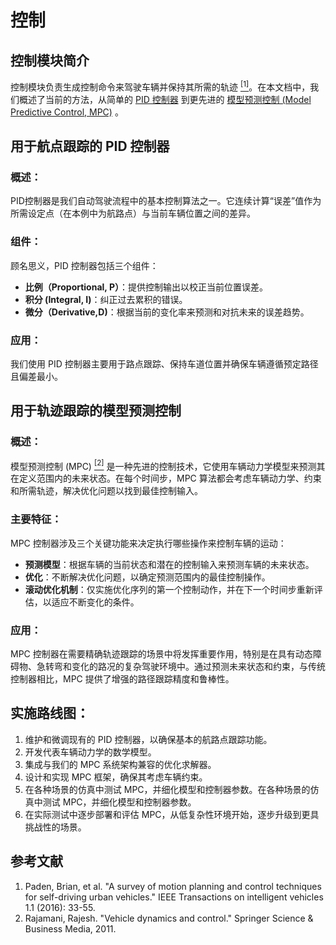 # 控制
## 控制模块简介
控制模块负责生成控制命令来驾驶车辆并保持其所需的轨迹 <a href="#ref1"><sup>[1]</sup></a>。在本文档中，我们概述了当前的方法，从简单的 [PID 控制器](#PID) 到更先进的 [模型预测控制 (Model Predictive Control, MPC)](#MPC) 。


## 用于航点跟踪的 PID 控制器<a name="PID"/>

### 概述：
PID控制器是我们自动驾驶流程中的基本控制算法之一。它连续计算“误差”值作为所需设定点（在本例中为航路点）与当前车辆位置之间的差异。

### 组件：
顾名思义，PID 控制器包括三个组件：
- **比例（Proportional, P）**：提供控制输出以校正当前位置误差。
- **积分 (Integral, I)**：纠正过去累积的错误。
- **微分（Derivative,D)**：根据当前的变化率来预测和对抗未来的误差趋势。

### 应用：
我们使用 PID 控制器主要用于路点跟踪、保持车道位置并确保车辆遵循预定路径且偏差最小。


## 用于轨迹跟踪的模型预测控制<a name="MPC"/>

### 概述：
模型预测控制 (MPC) <a href="#ref2"><sup>[2]</sup></a> 是一种先进的控制技术，它使用车辆动力学模型来预测其在定义范围内的未来状态。在每个时间步，MPC 算法都会考虑车辆动力学、约束和所需轨迹，解决优化问题以找到最佳控制输入。

### 主要特征：
MPC 控制器涉及三个关键功能来决定执行哪些操作来控制车辆的运动：
- **预测模型**：根据车辆的当前状态和潜在的控制输入来预测车辆的未来状态。
- **优化**：不断解决优化问题，以确定预测范围内的最佳控制操作。
- **滚动优化机制**：仅实施优化序列的第一个控制动作，并在下一个时间步重新评估，以适应不断变化的条件。

### 应用：
MPC 控制器在需要精确轨迹跟踪的场景中将发挥重要作用，特别是在具有动态障碍物、急转弯和变化的路况的复杂驾驶环境中。通过预测未来状态和约束，与传统控制器相比，MPC 提供了增强的路径跟踪精度和鲁棒性。

## 实施路线图：
1. 维护和微调现有的 PID 控制器，以确保基本的航路点跟踪功能。
2. 开发代表车辆动力学的数学模型。
3. 集成与我们的 MPC 系统架构兼容的优化求解器。
4. 设计和实现 MPC 框架，确保其考虑车辆约束。
5. 在各种场景的仿真中测试 MPC，并细化模型和控制器参数。在各种场景的仿真中测试 MPC，并细化模型和控制器参数。
6. 在实际测试中逐步部署和评估 MPC，从低复杂性环境开始，逐步升级到更具挑战性的场景。

## 参考文献
<ol>
    <li id="ref1">Paden, Brian, et al. "A survey of motion planning and control techniques for self-driving urban vehicles." IEEE Transactions on intelligent vehicles 1.1 (2016): 33-55.</li>
    <li id="ref2">Rajamani, Rajesh. "Vehicle dynamics and control." Springer Science & Business Media, 2011.</li>
</ol>